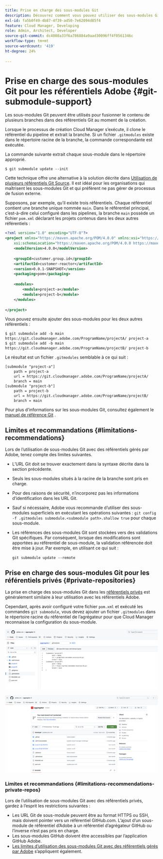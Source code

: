 ```yaml
---
title: Prise en charge des sous-modules Git
description: Découvrez comment vous pouvez utiliser des sous-modules Git pour fusionner le contenu de plusieurs branches dans des référentiels Git lors de la création.
exl-id: fa5b0f49-4b87-4f39-ad50-7e62094d85f4
feature: Cloud Manager, Developing
role: Admin, Architect, Developer
source-git-commit: dc4008a33f6a786884a9aad30096ff4f0561346c
workflow-type: tm+mt
source-wordcount: '419'
ht-degree: 24%

---
```


# Prise en charge des sous-modules Git pour les référentiels Adobe {#git-submodule-support}

Les sous-modules Git peuvent être utilisés pour fusionner le contenu de plusieurs branches dans des référentiels Git au moment de la création.

Lorsque le processus de création Cloud Manager s’exécute, il clone le référentiel du pipeline et extrait la branche. Si un fichier `.gitmodules` existe dans le répertoire racine de la branche, la commande correspondante est exécutée.

La commande suivante extrait chaque sous-module dans le répertoire approprié.

```
$ git submodule update --init
```

Cette technique offre une alternative à la solution décrite dans [Utilisation de plusieurs référentiels Git Source](/help/implementing/cloud-manager/managing-code/working-with-multiple-source-git-repositories.md). Il est idéal pour les organisations qui maîtrisent les sous-modules Git et qui préfèrent ne pas gérer de processus de fusion externe.

Supposons, par exemple, qu’il existe trois référentiels. Chaque référentiel contient une branche unique nommée `main`. Dans le référentiel principal, c’est-à-dire celui configuré dans les pipelines, la branche `main` possède un fichier `pom.xml` déclarant les projets contenus dans les deux autres référentiels :

```xml
<?xml version="1.0" encoding="UTF-8"?>
<project xmlns="https://maven.apache.org/POM/4.0.0" xmlns:xsi="https://www.w3.org/2001/XMLSchema-instance"
    xsi:schemaLocation="https://maven.apache.org/POM/4.0.0 https://maven.apache.org/maven-v4_0_0.xsd">
    <modelVersion>4.0.0</modelVersion>
   
    <groupId>customer.group.id</groupId>
    <artifactId>customer-reactor</artifactId>
    <version>0.0.1-SNAPSHOT</version>
    <packaging>pom</packaging>
   
    <modules>
        <module>project-a</module>
        <module>project-b</module>
    </modules>
   
</project>
```

Vous pouvez ensuite ajouter des sous-modules pour les deux autres référentiels :

```shell
$ git submodule add -b main https://git.cloudmanager.adobe.com/ProgramName/projectA/ project-a
$ git submodule add -b main https://git.cloudmanager.adobe.com/ProgramName/projectB/ project-b
```

Le résultat est un fichier `.gitmodules` semblable à ce qui suit :

```text
[submodule "project-a"]
    path = project-a
    url = https://git.cloudmanager.adobe.com/ProgramName/projectA/
    branch = main
[submodule "project-b"]
    path = project-b
    url = https://git.cloudmanager.adobe.com/ProgramName/projectB/
    branch = main
```

Pour plus d’informations sur les sous-modules Git, consultez également le [manuel de référence Git](https://git-scm.com/book/fr/v2/Git-Tools-Submodules) .

## Limites et recommandations {#limitations-recommendations}

Lors de l’utilisation de sous-modules Git avec des référentiels gérés par Adobe, tenez compte des limites suivantes.

* L’URL Git doit se trouver exactement dans la syntaxe décrite dans la section précédente.
* Seuls les sous-modules situés à la racine de la branche sont pris en charge.
* Pour des raisons de sécurité, n’incorporez pas les informations d’identification dans les URL Git.
* Sauf si nécessaire, Adobe vous recommande d’utiliser des sous-modules superficiels en exécutant les opérations suivantes :
  `git config -f .gitmodules submodule.<submodule path>.shallow true` pour chaque sous-module.
* Les références des sous-modules Git sont stockées vers des validations Git spécifiques. Par conséquent, lorsque des modifications sont apportées au référentiel de sous-module, la validation référencée doit être mise à jour.
Par exemple, en utilisant ce qui suit :

  `git submodule update --remote`

## Prise en charge des sous-modules Git pour les référentiels privés {#private-repositories}

La prise en charge des sous-modules Git dans les [référentiels privés](private-repositories.md) est généralement similaire à leur utilisation avec les référentiels Adobe.

Cependant, après avoir configuré votre fichier `pom.xml` et exécuté les commandes `git submodule`, vous devez ajouter un fichier `.gitmodules` dans le répertoire racine du référentiel de l’agrégateur pour que Cloud Manager reconnaisse la configuration du sous-module.

![fichier .gitmodules](assets/gitmodules.png)

![Agrégateur](assets/aggregator.png)

### Limites et recommandations {#limitations-recommendations-private-repos}

Lors de l’utilisation de sous-modules Git avec des référentiels privés, gardez à l’esprit les restrictions suivantes :

* Les URL Git de sous-module peuvent être au format HTTPS ou SSH, mais doivent pointer vers un référentiel GitHub.com. L’ajout d’un sous-module de référentiel d’Adobe à un référentiel d’agrégateur GitHub ou l’inverse n’est pas pris en charge.
* Les sous-modules GitHub doivent être accessibles par l’application GitHub Adobe.
* [Les limites d’utilisation des sous-modules Git avec des référentiels gérés par Adobe](#limitations-recommendations) s’appliquent également.
